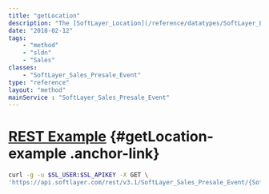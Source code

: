 ```yaml
---
title: "getLocation"
description: "The [SoftLayer_Location](/reference/datatypes/SoftLayer_Location) associated with the presale event."
date: "2018-02-12"
tags:
    - "method"
    - "sldn"
    - "Sales"
classes:
    - "SoftLayer_Sales_Presale_Event"
type: "reference"
layout: "method"
mainService : "SoftLayer_Sales_Presale_Event"
---
```


# [REST Example](#getLocation-example) <a href="/article/rest/"><i class="fas fa-question"></i></a> {#getLocation-example .anchor-link} 
```bash
curl -g -u $SL_USER:$SL_APIKEY -X GET \
'https://api.softlayer.com/rest/v3.1/SoftLayer_Sales_Presale_Event/{SoftLayer_Sales_Presale_EventID}/getLocation'
```
